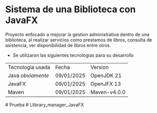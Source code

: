 # Sistema de una Biblioteca con JavaFX
Proyecto enfocado a mejorar la gestion administrativa dentro de una biblioteca, al realizar servicios como prestamos de libros, consulta de asistencia, ver disponibilidad de libros entre otros. 
  - Se utilizaron las siguientes tecnologias para su desarrollo
<table>
  
<tr> 
 <td> Tecnologia usada </td>
 <td> Fecha </td>
 <td> Version </td>
</tr>  

<tr> 
 <td> Java <i>obviamente</i></td>
 <td> 09/01/2025 </td>
 <td> OpenJDK 21 </td>
</tr>

<tr> 
 <td> JavaFX </td>
 <td> 09/01/2025 </td>
 <td> OpenJFX 13</td>
</tr>

<tr> 
 <td> Maven </td>
 <td> 09/01/2025 </td>
 <td> Maven-v4.0.0</td>
</tr>

</table> 
#   P r u e b a  
 #   L l i b r a r y _ m a n a g e r _ J a v a F X  
 